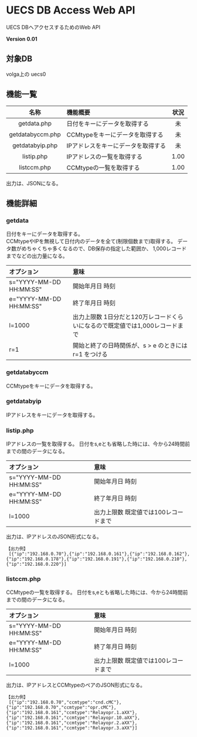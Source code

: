 # UECS DB Access Web API

UECS DBへアクセスするためのWeb API

**Version 0.01**

## 対象DB

 volga上の uecs0

## 機能一覧

|     名称         |             機能概要               | 状況 |
|:----------------:|:-----------------------------------|:----:|
| getdata.php      | 日付をキーにデータを取得する       |  未  |
| getdatabyccm.php | CCMtypeをキーにデータを取得する    |  未  |
| getdatabyip.php  | IPアドレスをキーにデータを取得する |  未  |
| listip.php       | IPアドレスの一覧を取得する         |  1.00  |
| listccm.php      | CCMtypeの一覧を取得する            |  1.00  |

出力は、JSONになる。

## 機能詳細

### getdata

 日付をキーにデータを取得する。  
 CCMtypeやIPを無視して日付内のデータを全て(制限個数まで)取得する。
 データ数がめちゃくちゃ多くなるので、DB保存の指定した範囲か、
 1,000レコードまでなどの出力量になる。

| **オプション**          | **意味**                                                                     |
|:------------------------|:-----------------------------------------------------------------------------|
| s="YYYY-MM-DD HH:MM:SS" | 開始年月日 時刻                                                              |
| e="YYYY-MM-DD HH:MM:SS" | 終了年月日 時刻                                                              |
| l=1000                  | 出力上限数 1日分だと120万レコードくらいになるので既定値では1,000レコードまで |
| r=1                     | 開始と終了の日時関係が、s > e のときには r=1 をつける                        |


### getdatabyccm 

 CCMtypeをキーにデータを取得する。

### getdatabyip

 IPアドレスをキーにデータを取得する。


### listip.php

 IPアドレスの一覧を取得する。
 日付をs,eとも省略した時には、今から24時間前までの間のデータになる。


| **オプション**          | **意味**                               |
|:------------------------|:---------------------------------------|
| s="YYYY-MM-DD HH:MM:SS" | 開始年月日 時刻                        |
| e="YYYY-MM-DD HH:MM:SS" | 終了年月日 時刻                        |
| l=1000                  | 出力上限数 既定値では100レコードまで   |


 出力は、IPアドレスのJSON形式になる。

    【出力例】
     [{"ip":"192.168.0.70"},{"ip":"192.168.0.161"},{"ip":"192.168.0.162"},{"ip":"192.168.0.178"},{"ip":"192.168.0.191"},{"ip":"192.168.0.210"},{"ip":"192.168.0.220"}]

### listccm.php

 CCMtypeの一覧を取得する。
 日付をs,eとも省略した時には、今から24時間前までの間のデータになる。


| **オプション**          | **意味**                               |
|:------------------------|:---------------------------------------|
| s="YYYY-MM-DD HH:MM:SS" | 開始年月日 時刻                        |
| e="YYYY-MM-DD HH:MM:SS" | 終了年月日 時刻                        |
| l=1000                  | 出力上限数 既定値では100レコードまで   |


 出力は、IPアドレスとCCMtypeのペアのJSON形式になる。

    【出力例】
     [{"ip":"192.168.0.70","ccmtype":"cnd.cMC"},{"ip":"192.168.0.70","ccmtype":"opr.cMC"},{"ip":"192.168.0.161","ccmtype":"Relayopr.1.aXX"},{"ip":"192.168.0.161","ccmtype":"Relayopr.10.aXX"},{"ip":"192.168.0.161","ccmtype":"Relayopr.2.aXX"},{"ip":"192.168.0.161","ccmtype":"Relayopr.3.aXX"}]


